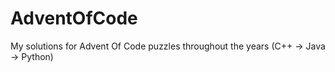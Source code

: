 # AdventOfCode
My solutions for Advent Of Code puzzles throughout the years (C++ -> Java -> Python)

